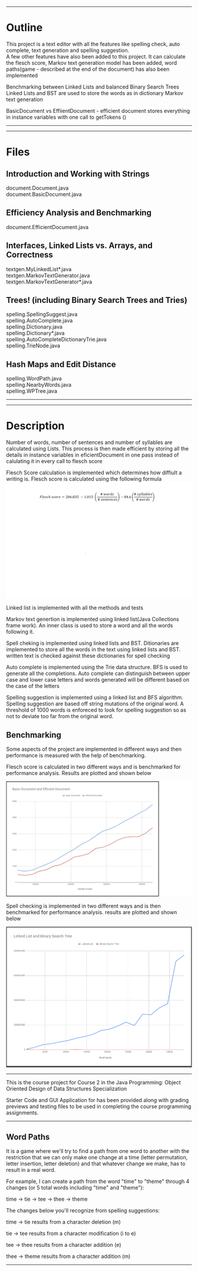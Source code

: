 




-------------------------------------------------------------------------

Outline
=========
This project is a text editor with all the features like spelling check, auto complete, text generation and spelling suggestion.  
A few other features have also been added to this project. It can calculate the flesch score, Markov text generation model has been added, word paths(game - described at the end of the document) has also been implemented


Benchmarking between Linked Lists and balanced Binary Search Trees
Linked Lists and BST are used to store the words as in dictionary
Markov text generation

BasicDocument vs EffiientDocument - efficient document stores everything in instance variables with one call to getTokens ()

-------------------------------------------------------------------------

--------------------------------------------------------------------------

Files
===================

Introduction and Working with Strings
---------------------------------------
document.Document.java  
document.BasicDocument.java  

Efficiency Analysis and Benchmarking
--------------------------------------
document.EfficientDocument.java  

Interfaces, Linked Lists vs. Arrays, and Correctness
--------------------------------------------------------
textgen.MyLinkedList*.java  
textgen.MarkovTextGenerator.java  
textgen.MarkovTextGenerator*.java  

Trees! (including Binary Search Trees and Tries)
-----------------------------------------------------
spelling.SpellingSuggest.java  
spelling.AutoComplete.java  
spelling.Dictionary.java  
spelling.Dictionary*.java  
spelling.AutoCompleteDictionaryTrie.java  
spelling.TrieNode.java  

Hash Maps and Edit Distance
-----------------------------------------
spelling.WordPath.java  
spelling.NearbyWords.java  
spelling.WPTree.java  

----------------------------------------------------------------- 

---------------------------------------------------------------------------
Description
==============

Number of words, number of sentences and number of syllables are calculated using Lists. This process is then made efficient by storing all the details in instance variables in eficientDocument in one pass instead of calulating it in every call to flesch score  

Flesch Score calculation is implemented which determines how diffiult a writing is. Flesch score is calculated using the following formula  
![Flesch Score](https://github.com/HamadKhushik/UCSD-Text-Editor/blob/master/MOOCTextEditor/images/FleschScore.png)

Linked list is implemented with all the methods and tests

Markov text genertion is implemented using linked list(Java Collections frame work). An inner class is used to store a word and all the words following it. 

Spell cheking is implemented using linked lists and BST. Ditionaries are implemented to store all the words in the text using linked lists and BST. written text is checked against these dictionaries for spell checking

Auto complete is implemented using the Trie data structure. BFS is used to generate all the completions. Auto complete can distinguish between upper case and lower case letters and words generated will be different based on the case of the letters


Spelling suggestion is implemented using a linked list and BFS algorithm. Spelling suggestion are based off string mutations of the original word. A threshold of 1000 words is enforeced to look for spelling suggestion so as not to deviate too far from the original word.

Benchmarking
-------------
Some aspects of the project are implemented in different ways and then performance is measured with the help of benchmarking.  

Flesch score is calculated in two different ways and is benchmarked for performance analysis. Results are plotted and shown below    

![](https://github.com/HamadKhushik/UCSD-Text-Editor/blob/master/MOOCTextEditor/images/Basic%20Document%20vs%20Efficient%20Document.jpg)  


Spell checking is implemented in two different ways and is then benchmarked for performance analysis. results are plotted and shown below  

![Linked list vs BST](https://github.com/HamadKhushik/UCSD-Text-Editor/blob/master/MOOCTextEditor/images/Performane%20Linked%20list%20vs%20BST.PNG)

---------------------------------------------------------------------------

This is the course project for Course 2 in the
Java Programming: Object Oriented Design of 
Data Structures Specialization

Starter Code and GUI Application for has been provided along with grading previews and 
testing files to be used in completing the course programming 
assignments. 

-------------------------------------------------------------------------

Word Paths 
-------------
It is a game where we'll try to find a path from one word to another with the restriction that we can only make one change at a time (letter permutation, letter insertion, letter deletion) and that whatever change we make, has to result in a real word.

  For example, I can create a path from the word "time" to "theme" through 4 changes (or 5 total words including "time" and "theme"):

time -> tie -> tee -> thee -> theme

The changes below you'll recognize from spelling suggestions:

time -> tie         results from a character deletion (m)

tie -> tee           results from a character modification (i to e)

tee -> thee        results from a character addition (e)

thee -> theme   results from a character addition (m)

---------------------------------------------------------------------------------------------------------------------